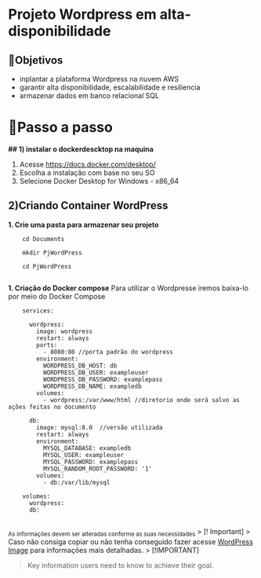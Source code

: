 # Projeto Wordpress em alta-disponibilidade

## 💭Objetivos

- inplantar a plataforma Wordpress na nuvem AWS
- garantir alta disponibilidade, escalabilidade e resiliencia
- armazenar dados em banco relacional SQL

# 🏹Passo a passo

**## 1) instalar o dockerdescktop na maquina**

1. Acesse https://docs.docker.com/desktop/ 
2. Escolha a instalação com base no seu SO
3. Selecione Docker Desktop for Windows - x86_64

## 2)Criando Container WordPress

**1. Crie uma pasta para armazenar seu projeto**
    
`````
    cd Documents
    
    mkdir PjWordPress 
    
    cd PjWordPress 
    

`````

**1. Criação do Docker compose**
    Para utilizar o Wordpresse iremos baixa-lo por meio do Docker Compose
 
```
    services:
    
      wordpress:
        image: wordpress
        restart: always
        ports:
          - 8080:80 //porta padrão do wordpress
        environment:
          WORDPRESS_DB_HOST: db
          WORDPRESS_DB_USER: exampleuser
          WORDPRESS_DB_PASSWORD: examplepass
          WORDPRESS_DB_NAME: exampledb
        volumes:
          - wordpress:/var/www/html //diretorio onde será salvo as ações feitas no documento
    
      db:
        image: mysql:8.0  //versão utilizada
        restart: always
        environment:
          MYSQL_DATABASE: exampledb
          MYSQL_USER: exampleuser
          MYSQL_PASSWORD: examplepass
          MYSQL_RANDOM_ROOT_PASSWORD: '1'
        volumes:
          - db:/var/lib/mysql
    
    volumes:
      wordpress:
      db:
    
 ```
 <sub>As informações devem ser alteradas conforme as suas necessidades</sub>
    > [! Important]
    > Caso não consiga copiar ou não tenha conseguido fazer acesse [WordPress Image](https://hub.docker.com/_/wordpress) para informações mais detalhadas.
    > [!IMPORTANT]
> Key information users need to know to achieve their goal.
    

